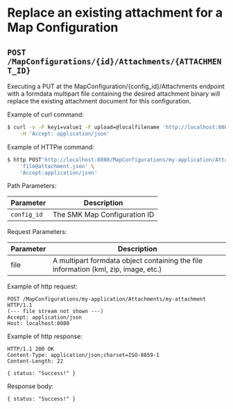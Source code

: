 # Replace an existing attachment for a Map Configuration
## `POST /MapConfigurations/{id}/Attachments/{ATTACHMENT_ID}`
Executing a PUT at the MapConfiguration/{config_id}/Attachments endpoint with a formdata multipart file containing the desired attachment binary will replace the existing attachment document for this configuration.


Example of curl
command:

``` bash
$ curl -v -F key1=value1 -F upload=@localfilename 'http://localhost:8080/MapConfigurations/my-application/Attachments/my-attachment' -i -X POST\
    -H 'Accept: application/json'
```

Example of HTTPie
command:

``` bash
$ http POST'http://localhost:8080/MapConfigurations/my-application/Attachments/my-attachment' \
    'file@attachment.json' \
    'Accept:application/json'
```

Path Parameters:

| Parameter   | Description                  |
| ----------- | ---------------------------- |
| `config_id` | The SMK Map Configuration ID |

Request
Parameters:

| Parameter | Description                                                                         |
| --------- | ----------------------------------------------------------------------------------- |
| file      | A multipart formdata object containing the file information (kml, zip, image, etc.) |

Example of http
request:

``` http
POST /MapConfigurations/my-application/Attachments/my-attachment HTTP/1.1
(--- file stream not shown ---)
Accept: application/json
Host: localhost:8080
```

Example of http response:

``` http
HTTP/1.1 200 OK
Content-Type: application/json;charset=ISO-8859-1
Content-Length: 22

{ status: "Success!" }
```

Response body:

``` options=
{ status: "Success!" }
```
